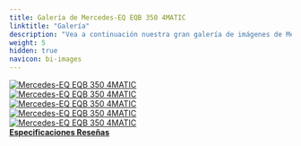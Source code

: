```yaml
---
title: Galería de Mercedes-EQ EQB 350 4MATIC
linktitle: "Galería"
description: "Vea a continuación nuestra gran galería de imágenes de Mercedes-EQ EQB 350 4MATIC. Haga clic en las imágenes para versiones en alta resolución."
weight: 5
hidden: true
navicon: bi-images
---
```

<!-- markdownlint-disable MD033 -->
<div class="row" id ="my-gallery">
	<div class="pswp-grid-item col-6 col-md-4">
		<a href="https://media.evkx.net/multimedia/models/mercedes/eqb/eqb_350_4matic/exterior_1.jpg"
data-pswp-src="https://media.evkx.net/multimedia/models/mercedes/eqb/eqb_350_4matic/exterior_1.jpg"
data-pswp-width="3000"
data-pswp-height="1686" 
target="_blank">
			<img src="https://media.evkx.net/multimedia/models/mercedes/eqb/eqb_350_4matic/exterior_1_xst.jpg" alt="Mercedes-EQ EQB 350 4MATIC" class="img-fluid " />
		</a>
	</div>
	<div class="pswp-grid-item col-6 col-md-4">
		<a href="https://media.evkx.net/multimedia/models/mercedes/eqb/eqb_350_4matic/frontseats_1.jpg"
data-pswp-src="https://media.evkx.net/multimedia/models/mercedes/eqb/eqb_350_4matic/frontseats_1.jpg"
data-pswp-width="3000"
data-pswp-height="1999" 
target="_blank">
			<img src="https://media.evkx.net/multimedia/models/mercedes/eqb/eqb_350_4matic/frontseats_1_xst.jpg" alt="Mercedes-EQ EQB 350 4MATIC" class="img-fluid " />
		</a>
	</div>
	<div class="pswp-grid-item col-6 col-md-4">
		<a href="https://media.evkx.net/multimedia/models/mercedes/eqb/eqb_350_4matic/main_1.jpg"
data-pswp-src="https://media.evkx.net/multimedia/models/mercedes/eqb/eqb_350_4matic/main_1.jpg"
data-pswp-width="3000"
data-pswp-height="1999" 
target="_blank">
			<img src="https://media.evkx.net/multimedia/models/mercedes/eqb/eqb_350_4matic/main_1_xst.jpg" alt="Mercedes-EQ EQB 350 4MATIC" class="img-fluid " />
		</a>
	</div>
	<div class="pswp-grid-item col-6 col-md-4">
		<a href="https://media.evkx.net/multimedia/models/mercedes/eqb/eqb_350_4matic/screens_1.jpg"
data-pswp-src="https://media.evkx.net/multimedia/models/mercedes/eqb/eqb_350_4matic/screens_1.jpg"
data-pswp-width="3000"
data-pswp-height="1686" 
target="_blank">
			<img src="https://media.evkx.net/multimedia/models/mercedes/eqb/eqb_350_4matic/screens_1_xst.jpg" alt="Mercedes-EQ EQB 350 4MATIC" class="img-fluid " />
		</a>
	</div>
	<div class="pswp-grid-item col-6 col-md-4">
		<a href="https://media.evkx.net/multimedia/models/mercedes/eqb/eqb_350_4matic/trunk_1.jpg"
data-pswp-src="https://media.evkx.net/multimedia/models/mercedes/eqb/eqb_350_4matic/trunk_1.jpg"
data-pswp-width="3000"
data-pswp-height="1999" 
target="_blank">
			<img src="https://media.evkx.net/multimedia/models/mercedes/eqb/eqb_350_4matic/trunk_1_xst.jpg" alt="Mercedes-EQ EQB 350 4MATIC" class="img-fluid " />
		</a>
	</div>
</div>
<script type="module">
  import PhotoSwipeLightbox from '/js/photoswipe-lightbox.esm.js';
    const lightbox = new PhotoSwipeLightbox({
       gallery: '#my-gallery',
        children: 'a',
        pswpModule: () => import('/js/photoswipe.esm.js')
    });
lightbox.init();
</script>
<div class="mt-3 mb-3">
<a href="../specifications/" class="text-decoration-none text-black">
<strong><i class="bi-arrow-left"></i> Especificaciones </strong>
</a>
<a href="../reviews/" class="text-decoration-none text-black float-end">
<strong>Reseñas <i class="bi-arrow-right"></i></strong>
</a>
</div>
